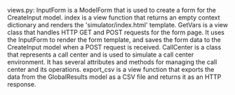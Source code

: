 views.py:
InputForm is a ModelForm that is used to create a form for the CreateInput model.
index is a view function that returns an empty context dictionary and renders the 'simulator/index.html' template.
GetVars is a view class that handles HTTP GET and POST requests for the form page. It uses the InputForm to render the form template, and saves the form data to the CreateInput model when a POST request is received.
CallCenter is a class that represents a call center and is used to simulate a call center environment. It has several attributes and methods for managing the call center and its operations.
export_csv is a view function that exports the data from the GlobalResults model as a CSV file and returns it as an HTTP response.
